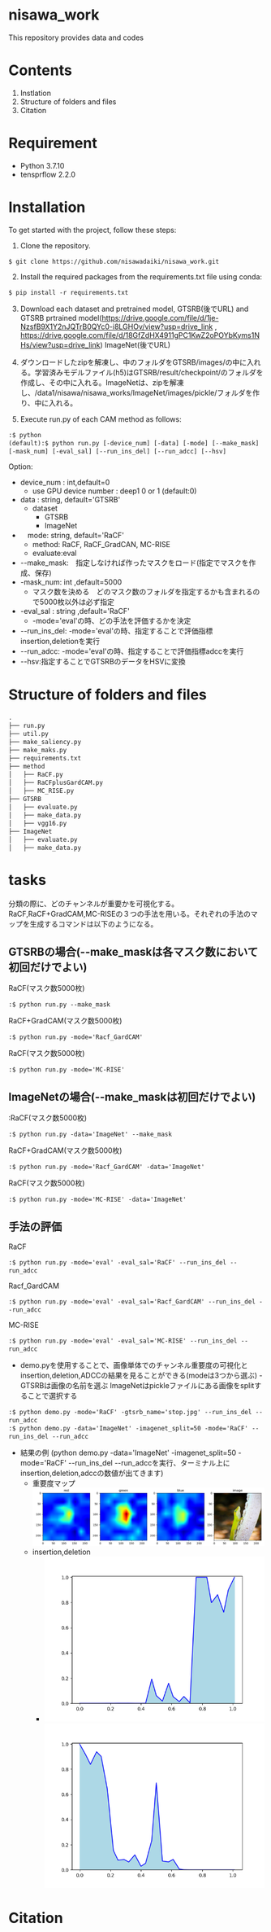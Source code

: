 # nisawa_work
This repository provides data and codes
# Contents
1. Instlation
2. Structure of folders and files
3. Citation
# Requirement
+ Python 3.7.10
+ tensprflow 2.2.0
# Installation
To get started with the project, follow these steps:
1. Clone the repository.
```
$ git clone https://github.com/nisawadaiki/nisawa_work.git
```

2.  Install the required packages from the requirements.txt file using conda:
```
$ pip install -r requirements.txt
```
3. Download each dataset and pretrained model, GTSRB(後でURL) and GTSRB prtrained model(https://drive.google.com/file/d/1je-NzsfB9X1Y2nJQTrB0QYc0-i8LGHOv/view?usp=drive_link , https://drive.google.com/file/d/18GfZdHX4911gPC1KwZ2oPOYbKyms1NHs/view?usp=drive_link) ImageNet(後でURL)

5. ダウンロードしたzipを解凍し、中のフォルダをGTSRB/images/の中に入れる。学習済みモデルファイル(h5)はGTSRB/result/checkpoint/のフォルダを作成し、その中に入れる。ImageNetは、zipを解凍し、/data1/nisawa/nisawa_works/ImageNet/images/pickle/フォルダを作り、中に入れる。

6. Execute run.py of each CAM method as follows:
```
:$ python 
(default):$ python run.py [-device_num] [-data] [-mode] [--make_mask] [-mask_num] [-eval_sal] [--run_ins_del] [--run_adcc] [--hsv]
```
Option:
- device_num : int,default=0
  - use GPU device number : deep1 0 or 1 (default:0)
- data : string, default='GTSRB'
    - dataset
      - GTSRB
      - ImageNet
- 　mode: string, default='RaCF'
  - method: RaCF, RaCF_GradCAN, MC-RISE
  - evaluate:eval
- --make_mask:　指定しなければ作ったマスクをロード(指定でマスクを作成、保存)
- -mask_num: int ,default=5000
    - マスク数を決める　どのマスク数のフォルダを指定するかも含まれるので5000枚以外は必ず指定
-  -eval_sal : string ,default='RaCF'
    - -mode='eval'の時、どの手法を評価するかを決定  
- --run_ins_del: -mode='eval'の時、指定することで評価指標insertion,deletionを実行
- --run_adcc: -mode='eval'の時、指定することで評価指標adccを実行
- --hsv:指定することでGTSRBのデータをHSVに変換

# Structure of folders and files
```
.
├── run.py
├── util.py
├── make_saliency.py
├── make_maks.py
├── requirements.txt
├── method
│   ├── RaCF.py
│   ├── RaCFplusGardCAM.py
│   ├── MC_RISE.py
├── GTSRB
│   ├── evaluate.py
│   ├── make_data.py
│   ├── vgg16.py
├── ImageNet
│   ├── evaluate.py
│   ├── make_data.py

```
# tasks
分類の際に、どのチャンネルが重要かを可視化する。RaCF,RaCF+GradCAM,MC-RISEの３つの手法を用いる。それぞれの手法のマップを生成するコマンドは以下のようになる。
## GTSRBの場合(--make_maskは各マスク数において初回だけでよい)
RaCF(マスク数5000枚)
```
:$ python run.py --make_mask
```
RaCF+GradCAM(マスク数5000枚)
```
:$ python run.py -mode='Racf_GardCAM'
```
RaCF(マスク数5000枚)
```
:$ python run.py -mode='MC-RISE'
```
## ImageNetの場合(--make_maskは初回だけでよい)
:RaCF(マスク数5000枚)
```
:$ python run.py -data='ImageNet' --make_mask
```
RaCF+GradCAM(マスク数5000枚)
```
:$ python run.py -mode='Racf_GardCAM' -data='ImageNet' 
```
RaCF(マスク数5000枚)
```
:$ python run.py -mode='MC-RISE' -data='ImageNet' 
```
## 手法の評価
RaCF
```
:$ python run.py -mode='eval' -eval_sal='RaCF' --run_ins_del --run_adcc
```
Racf_GardCAM
```
:$ python run.py -mode='eval' -eval_sal='Racf_GardCAM' --run_ins_del --run_adcc
```
MC-RISE
```
:$ python run.py -mode='eval' -eval_sal='MC-RISE' --run_ins_del --run_adcc
```

- demo.pyを使用することで、画像単体でのチャンネル重要度の可視化とinsertion,deletion,ADCCの結果を見ることができる(modeは3つから選ぶ)
  -GTSRBは画像の名前を選ぶ ImageNetはpickleファイルにある画像をsplitすることで選択する 
```
:$ python demo.py -mode='RaCF' -gtsrb_name='stop.jpg' --run_ins_del --run_adcc
:$ python demo.py -data='ImageNet' -imagenet_split=50 -mode='RaCF' --run_ins_del --run_adcc
```
- 結果の例 (python demo.py -data='ImageNet' -imagenet_split=50 -mode='RaCF' --run_ins_del --run_adccを実行、ターミナル上にinsertion,deletion,adccの数値が出てきます)
  - 重要度マップ
       ![Image](ImageNet/result/racf/mask_num5000/result_50.png)
  - insertion,deletion
      - ![Image](ImageNet/result/racf/mask_num5000/ins_50_5000.png) ![Image](ImageNet/result/racf/mask_num5000/del_50_5000.png)

# Citation
